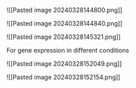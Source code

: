 ![[Pasted image 20240328144800.png]]

![[Pasted image 20240328144840.png]]

![[Pasted image 20240328145321.png]]

For gene expression in different conditions

![[Pasted image 20240328152049.png]]

![[Pasted image 20240328152154.png]]
